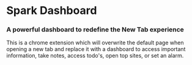 # Spark Dashboard
### A powerful dashboard to redefine the New Tab experience
This is a chrome extension which will overwrite the default page when opening a new tab and replace it with a dashboard to access important information, take notes, access todo's, open top sites, or set an alarm.